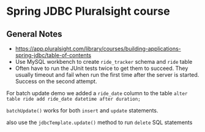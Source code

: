 # Spring JDBC Pluralsight course

## General Notes
* https://app.pluralsight.com/library/courses/building-applications-spring-jdbc/table-of-contents
* Use MySQL workbench to create `ride_tracker` schema and `ride` table
* Often have to run the JUnit tests twice to get them to succeed.  They usually timeout and fail when run the first time after the server is started.  Success on the second attempt.

For batch update demo we added a `ride_date` column to the table
	`alter table ride add ride_date datetime after duration;`
	
`batchUpdate()` works for both `insert` and `update` statements.

also use the `jdbcTemplate.update()` method to run `delete` SQL statements
